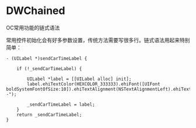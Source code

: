 # DWChained
OC常用功能的链式语法

常用控件初始化会有好多参数设置，传统方法需要写很多行。链式语法用起来特别简单：

```
- (UILabel *)sendCarTimeLabel {
    
    if (!_sendCarTimeLabel) {
        
        UILabel *label = [[UILabel alloc] init];
        label.ehiTextColor(HEXCOLOR_333333).ehiFont([UIFont boldSystemFontOfSize:10]).ehiTextAlignment(NSTextAlignmentLeft).ehiText(@"- -");
        
        _sendCarTimeLabel = label;
    }
    return _sendCarTimeLabel;
}
```
